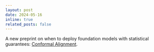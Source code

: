 ```yaml
---
layout: post
date: 2024-05-16
inline: true
related_posts: false
---
```


A new preprint on when to deploy foundation models with statistical guarantees: [Conformal Alignment](https://arxiv.org/abs/2405.10301).
